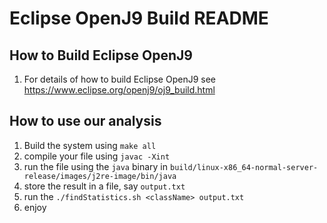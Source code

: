 <!--
(c) Copyright IBM Corp. 2017, 2018 All Rights Reserved

This code is free software; you can redistribute it and/or modify it
under the terms of the GNU General Public License version 2 only, as
published by the Free Software Foundation.

IBM designates this particular file as subject to the "Classpath" exception
as provided by IBM in the LICENSE file that accompanied this code.

This code is distributed in the hope that it will be useful, but WITHOUT
ANY WARRANTY; without even the implied warranty of MERCHANTABILITY or
FITNESS FOR A PARTICULAR PURPOSE.  See the GNU General Public License
version 2 for more details (a copy is included in the LICENSE file that
accompanied this code).

You should have received a copy of the GNU General Public License version
2 along with this work; if not, see <http://www.gnu.org/licenses/>.
-->

# Eclipse OpenJ9 Build README

## How to Build Eclipse OpenJ9

1. For details of how to build Eclipse OpenJ9 see https://www.eclipse.org/openj9/oj9_build.html


## How to use our analysis

1. Build the system using `make all`
2. compile your file using `javac -Xint`
3. run the file using the `java` binary in `build/linux-x86_64-normal-server-release/images/j2re-image/bin/java`
4. store the result in a file, say `output.txt`
5. run the `./findStatistics.sh <className> output.txt`
6. enjoy
